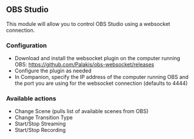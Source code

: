 ## OBS Studio

This module will allow you to control OBS Studio using a websocket connection.

### Configuration
* Download and install the websocket plugin on the computer running OBS: https://github.com/Palakis/obs-websocket/releases
* Configure the plugin as needed
* In Companion, specify the IP address of the computer running OBS and the port you are using for the websocket connection (defaults to 4444)

### Available actions
* Change Scene (pulls list of available scenes from OBS)
* Change Transition Type
* Start/Stop Streaming
* Start/Stop Recording
